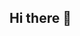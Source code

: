 ## Hi there 👋

<!--
**SabrinaMcField/SabrinaMcField** is a ✨ _special_ ✨ repository because its `README.md` (this file) appears on your GitHub profile.

Here are some ideas to get you started:

- 🔭 I’m currently working on familiarizing myself with GitHub
- 🌱 I’m currently learning Data Science at Triple Ten
- 👯 I’m looking to collaborate on Marketing and Finance projects.
- 🤔 I’m looking for help with branding my projects and networking to start my career in Data Science in the Summer 2025.
- 📫 How to reach me: sabrinamcfield@gmail.com
- ⚡ Fun fact: I am a citizen of the Kingdom of God that loves being a basketball mom.
-->
